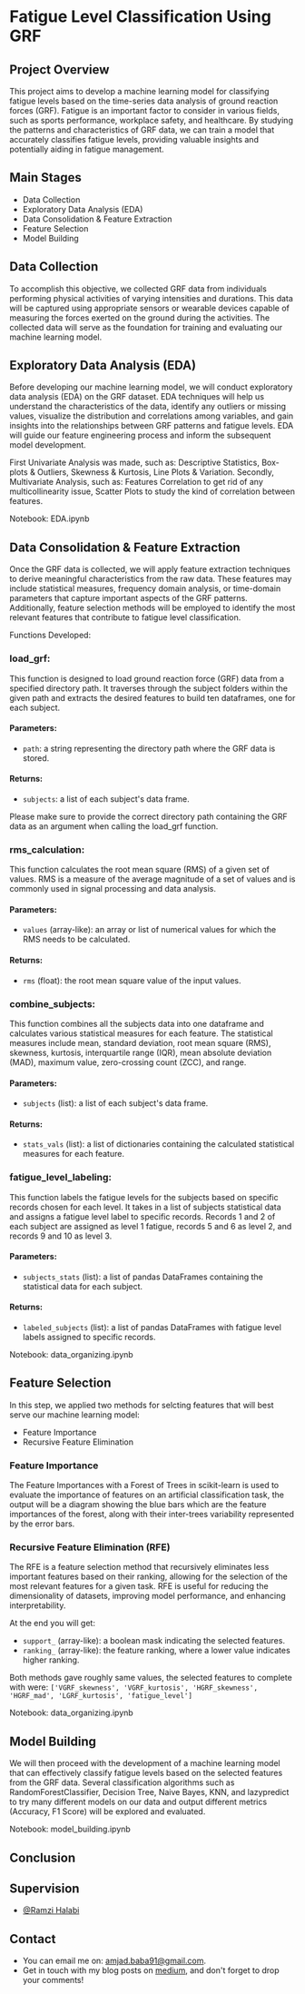 # Fatigue Level Classification Using GRF

## Project Overview
This project aims to develop a machine learning model for classifying fatigue levels based on the time-series data analysis of ground reaction forces (GRF). Fatigue is an important factor to consider in various fields, such as sports performance, workplace safety, and healthcare. By studying the patterns and characteristics of GRF data, we can train a model that accurately classifies fatigue levels, providing valuable insights and potentially aiding in fatigue management.

## Main Stages
*  Data Collection
*  Exploratory Data Analysis (EDA)
*  Data Consolidation & Feature Extraction
*  Feature Selection
*  Model Building

## Data Collection
To accomplish this objective, we collected GRF data from individuals performing physical activities of varying intensities and durations. This data will be captured using appropriate sensors or wearable devices capable of measuring the forces exerted on the ground during the activities. The collected data will serve as the foundation for training and evaluating our machine learning model.

## Exploratory Data Analysis (EDA)
Before developing our machine learning model, we will conduct exploratory data analysis (EDA) on the GRF dataset. EDA techniques will help us understand the characteristics of the data, identify any outliers or missing values, visualize the distribution and correlations among variables, and gain insights into the relationships between GRF patterns and fatigue levels. EDA will guide our feature engineering process and inform the subsequent model development.

First Univariate Analysis was made, such as: Descriptive Statistics, Box-plots & Outliers, Skewness & Kurtosis, Line Plots & Variation. Secondly, Multivariate Analysis, such as: Features Correlation to get rid of any multicollinearity issue, Scatter Plots to study the kind of correlation between features.

Notebook: EDA.ipynb

## Data Consolidation & Feature Extraction
Once the GRF data is collected, we will apply feature extraction techniques to derive meaningful characteristics from the raw data. These features may include statistical measures, frequency domain analysis, or time-domain parameters that capture important aspects of the GRF patterns. Additionally, feature selection methods will be employed to identify the most relevant features that contribute to fatigue level classification.

Functions Developed:

### load_grf:
This function is designed to load ground reaction force (GRF) data from a specified directory path. It traverses through the subject  folders within the given path and extracts the desired features to build ten dataframes, one for each subject.

#### Parameters:
* `path`: a string representing the directory path where the GRF data is stored.

#### Returns:
* `subjects`: a list of each subject's data frame.

Please make sure to provide the correct directory path containing the GRF data as an argument when calling the load_grf function.

### rms_calculation:
This function calculates the root mean square (RMS) of a given set of values. RMS is a measure of the average magnitude of a set of values and is commonly used in signal processing and data analysis. 

#### Parameters:
* `values` (array-like): an array or list of numerical values for which the RMS needs to be calculated.

#### Returns:
* `rms` (float): the root mean square value of the input values.

### combine_subjects:
This function combines all the subjects data into one dataframe and calculates various statistical measures for each feature. The statistical measures include mean, standard deviation, root mean square (RMS), skewness, kurtosis, interquartile range (IQR), mean absolute deviation (MAD), maximum value, zero-crossing count (ZCC), and range.

#### Parameters:
* `subjects` (list): a list of each subject's data frame.

#### Returns:
* `stats_vals` (list): a list of dictionaries containing the calculated statistical measures for each feature.

### fatigue_level_labeling:
This function labels the fatigue levels for the subjects based on specific records chosen for each level. It takes in a list of subjects statistical data and assigns a fatigue level label to specific records. Records 1 and 2 of each subject are assigned as level 1 fatigue, records 5 and 6 as level 2, and records 9 and 10 as level 3.

#### Parameters:
* `subjects_stats` (list): a list of pandas DataFrames containing the statistical data for each subject.

#### Returns:
* `labeled_subjects` (list): a list of pandas DataFrames with fatigue level labels assigned to specific records.

Notebook: data_organizing.ipynb

## Feature Selection
In this step, we applied two methods for selcting features that will best serve our machine learning model:

* Feature Importance
* Recursive Feature Elimination

### Feature Importance
The Feature Importances with a Forest of Trees in scikit-learn is used to evaluate the importance of features on an artificial classification task, the output will be a diagram showing the blue bars which are the feature importances of the forest, along with their inter-trees variability represented by the error bars. 

### Recursive Feature Elimination (RFE)
The RFE is a feature selection method that recursively eliminates less important features based on their ranking, allowing for the selection of the most relevant features for a given task. RFE is useful for reducing the dimensionality of datasets, improving model performance, and enhancing interpretability.

At the end you will get:
* ```support_``` (array-like): a boolean mask indicating the selected features.
* ```ranking_``` (array-like): the feature ranking, where a lower value indicates higher ranking.

Both methods gave roughly same values, the selected features to complete with were: ```['VGRF_skewness', 'VGRF_kurtosis', 'HGRF_skewness', 'HGRF_mad', 'LGRF_kurtosis', 'fatigue_level']```

Notebook: data_organizing.ipynb

##  Model Building
We will then proceed with the development of a machine learning model that can effectively classify fatigue levels based on the selected features from the GRF data. Several classification algorithms such as RandomForestClassifier, Decision Tree, Naive Bayes, KNN, and lazypredict to try many different models on our data and output different metrics (Accuracy, F1 Score) will be explored and evaluated.

Notebook: model_building.ipynb

## Conclusion

## Supervision
* [@Ramzi Halabi](https://github.com/RamziHalabi) 

## Contact
* You can email me on: amjad.baba91@gmail.com.  
* Get in touch with my blog posts on [medium](https://medium.com/@amjadelbaba), and don't forget to drop your comments!
